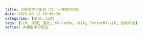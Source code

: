 ```yaml
---
title: 大模型学习笔记（二）——推理与优化
date: 2025-08-12 10:05:00
categories: [笔记, LLM]
tags: [LLM, 推理, 量化, KV Cache, vLLM, TensorRT-LLM, 性能评估]
series: 大模型学习笔记
---
```

